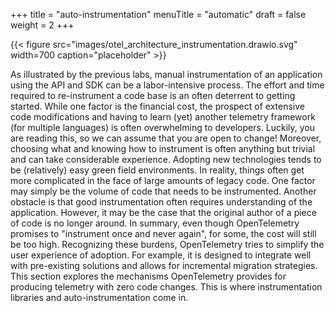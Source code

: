 +++
title = "auto-instrumentation"
menuTitle = "automatic"
draft = false
weight = 2
+++

{{< figure src="images/otel_architecture_instrumentation.drawio.svg" width=700 caption="placeholder" >}}

As illustrated by the previous labs, manual instrumentation of an application using the API and SDK can be a labor-intensive process.
The effort and time required to re-instrument a code base is an often deterrent to getting started.
While one factor is the financial cost, the prospect of extensive code modifications and having to learn (yet) another telemetry framework (for multiple languages) is often overwhelming to developers.
Luckily, you are reading this, so we can assume that you are open to change!
Moreover, choosing what and knowing how to instrument is often anything but trivial and can take considerable experience.
Adopting new technologies tends to be (relatively) easy green field environments.
In reality, things often get more complicated in the face of large amounts of legacy code.
One factor may simply be the volume of code that needs to be instrumented.
Another obstacle is that good instrumentation often requires understanding of the application.
However, it may be the case that the original author of a piece of code is no longer around.
In summary, even though OpenTelemetry promises to "instrument once and never again", for some, the cost will still be too high.
Recognizing these burdens, OpenTelemetry tries to simplify the user experience of adoption.
For example, it is designed to integrate well with pre-existing solutions and allows for incremental migration strategies.
This section explores the mechanisms OpenTelemetry provides for producing telemetry with zero code changes.
This is where instrumentation libraries and auto-instrumentation come in.
